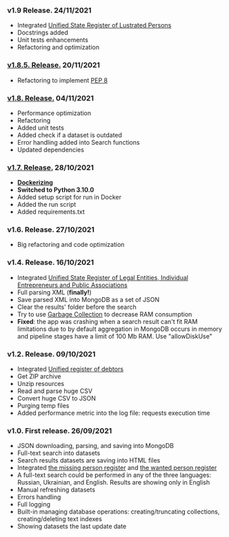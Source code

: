 ### v1.9 Release. 24/11/2021
* Integrated [Unified State Register of Lustrated Persons](https://data.gov.ua/dataset/8faa71c1-3a54-45e8-8f6e-06c92b1ff8bc)
* Docstrings added
* Unit tests enhancements
* Refactoring and optimization

### [v1.8.5. Release.](https://github.com/AMProduction/SearchMyData/releases/tag/v1.8.5) 20/11/2021
* Refactoring to implement [PEP 8](https://www.python.org/dev/peps/pep-0008/)

### [v1.8. Release.](https://github.com/AMProduction/SearchMyData/releases/tag/v1.8) 04/11/2021
* Performance optimization
* Refactoring
* Added unit tests
* Added check if a dataset is outdated
* Error handling added into Search functions
* Updated dependencies

### [v1.7. Release.](https://github.com/AMProduction/SearchMyData/releases/tag/v1.7) 28/10/2021
* **[Dockerizing](https://hub.docker.com/repository/docker/andruxa17/searchmydata)**
* **Switched to Python 3.10.0**
* Added setup script for run in Docker
* Added the run script
* Added requirements.txt

### v1.6. Release. 27/10/2021
* Big refactoring and code optimization

### v1.4. Release. 16/10/2021
* Integrated [Unified State Register of Legal Entities, Individual Entrepreneurs and Public Associations](https://data.gov.ua/dataset/1c7f3815-3259-45e0-bdf1-64dca07ddc10)
* Full parsing XML (**finally!**)
* Save parsed XML into MongoDB as a set of JSON
* Clear the results' folder before the search
* Try to use [Garbage Collection](https://docs.python.org/3/library/gc.html) to decrease RAM consumption
* **Fixed**: the app was crashing when a search result can't fit RAM limitations due to by default aggregation in MongoDB occurs in memory and pipeline stages have a limit of 100 Mb RAM. Use "allowDiskUse" 

### v1.2. Release. 09/10/2021
* Integrated [Unified register of debtors](https://data.gov.ua/dataset/506734bf-2480-448c-a2b4-90b6d06df11e) 
* Get ZIP archive
* Unzip resources
* Read and parse huge CSV
* Convert huge CSV to JSON
* Purging temp files
* Added performance metric into the log file: requests execution time

### v1.0. First release. 26/09/2021
* JSON downloading, parsing, and saving into MongoDB
* Full-text search into datasets
* Search results datasets are saving into HTML files
* Integrated [the missing person register](https://data.gov.ua/en/dataset/470196d3-4e7a-46b0-8c0c-883b74ac65f0) and [the wanted person register](https://data.gov.ua/en/dataset/7c51c4a0-104b-4540-a166-e9fc58485c1b)  
* A full-text search could be performed in any of the three languages: Russian, Ukrainian, and English. Results are showing only in English
* Manual refreshing datasets
* Errors handling
* Full logging
* Built-in managing database operations: creating/truncating collections, creating/deleting text indexes
* Showing datasets the last update date